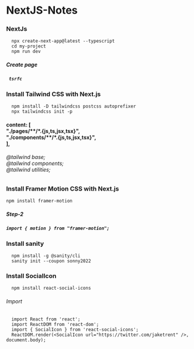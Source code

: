 # NextJS-Notes


<h3>NextJs </h3>
     
      npx create-next-app@latest --typescript
      cd my-project
      npm run dev

<h5>Create page<h5>
     
     tsrfc

<h3>Install Tailwind CSS with Next.js</h3>
     
      npm install -D tailwindcss postcss autoprefixer
      npx tailwindcss init -p

<h4><h4>
content: [<br>
    "./pages/**/*.{js,ts,jsx,tsx}",<br>
    "./components/**/*.{js,ts,jsx,tsx}",<br>
  ],
    
 <h6>@tailwind base;<br>
@tailwind components;<br>
@tailwind utilities; <h6>

     
<h3>Install Framer Motion CSS with Next.js</h3>
  
    npm install framer-motion 
 <h5>Step-2<h5>
      
    import { motion } from "framer-motion";
     
<h3> Install sanity </h3>
     
      npm install -g @sanity/cli 
      sanity init --coupon sonny2022

        
<h3> Install SocialIcon </h3>
      
      npm install react-social-icons
<h6> Import</h6>
      
      import React from 'react';
      import ReactDOM from 'react-dom';
      import { SocialIcon } from 'react-social-icons';
      ReactDOM.render(<SocialIcon url="https://twitter.com/jaketrent" />, document.body);
      

